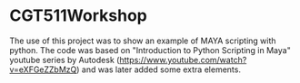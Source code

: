 # CGT511Workshop
The use of this project was to show an example of MAYA scripting with python. The code was based on "Introduction to Python Scripting in  Maya" youtube series by Autodesk (https://www.youtube.com/watch?v=eXFGeZZbMzQ) and was later added some extra elements. 
